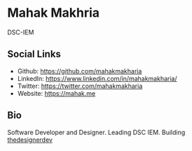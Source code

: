 # Mahak Makhria
DSC-IEM

## Social Links
- Github: https://github.com/mahakmakharia
- LinkedIn: https://www.linkedin.com/in/mahakmakharia/
- Twitter: https://twitter.com/mahakmakharia
- Website: https://mahak.me

## Bio
Software Developer and Designer. Leading DSC IEM. Building [thedesignerdev](https://instagram.com/thedesignerdev_)
